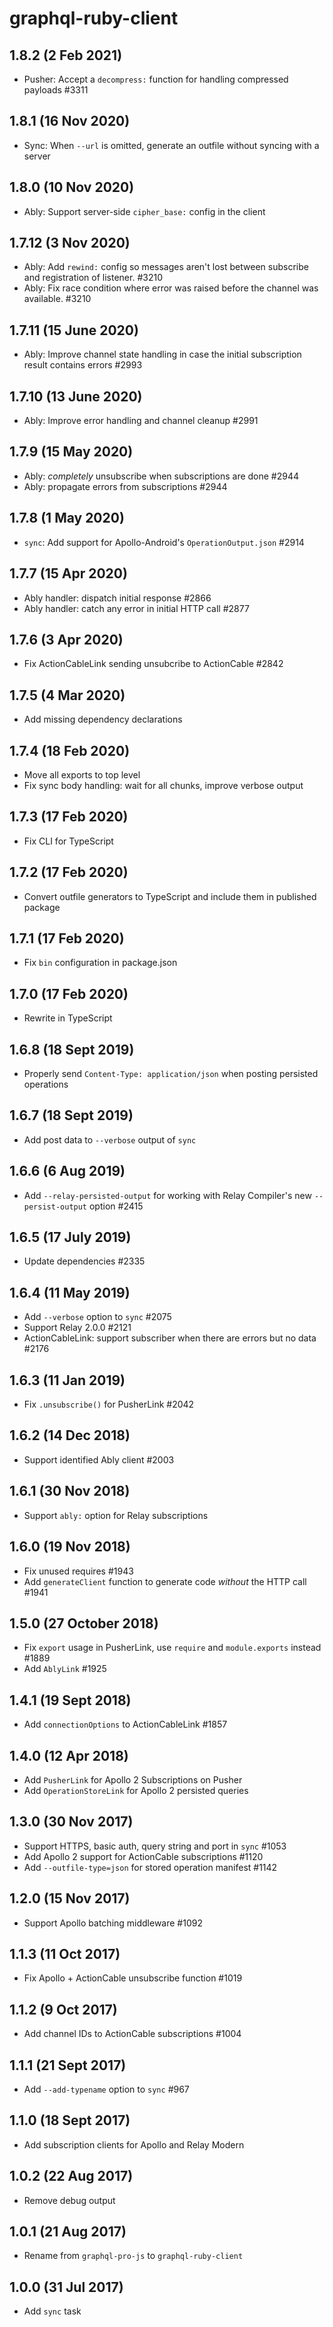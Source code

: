 # graphql-ruby-client

## 1.8.2 (2 Feb 2021)

- Pusher: Accept a `decompress:` function for handling compressed payloads #3311

## 1.8.1 (16 Nov 2020)

- Sync: When `--url` is omitted, generate an outfile without syncing with a server

## 1.8.0 (10 Nov 2020)

- Ably: Support server-side `cipher_base:` config in the client

## 1.7.12 (3 Nov 2020)

- Ably: Add `rewind:` config so messages aren't lost between subscribe and registration of listener. #3210
- Ably: Fix race condition where error was raised before the channel was available. #3210

## 1.7.11 (15 June 2020)

- Ably: Improve channel state handling in case the initial subscription result contains errors #2993

## 1.7.10 (13 June 2020)

- Ably: Improve error handling and channel cleanup #2991

## 1.7.9 (15 May 2020)

- Ably: _completely_ unsubscribe when subscriptions are done #2944
- Ably: propagate errors from subscriptions #2944

## 1.7.8 (1 May 2020)

- `sync`: Add support for Apollo-Android's `OperationOutput.json` #2914

## 1.7.7 (15 Apr 2020)

- Ably handler: dispatch initial response #2866
- Ably handler: catch any error in initial HTTP call #2877

## 1.7.6 (3 Apr 2020)

- Fix ActionCableLink sending unsubcribe to ActionCable #2842

## 1.7.5 (4 Mar 2020)

- Add missing dependency declarations

## 1.7.4 (18 Feb 2020)

- Move all exports to top level
- Fix sync body handling: wait for all chunks, improve verbose output

## 1.7.3 (17 Feb 2020)

- Fix CLI for TypeScript

## 1.7.2 (17 Feb 2020)

- Convert outfile generators to TypeScript and include them in published package

## 1.7.1 (17 Feb 2020)

- Fix `bin` configuration in package.json

## 1.7.0 (17 Feb 2020)

- Rewrite in TypeScript

## 1.6.8 (18 Sept 2019)

- Properly send `Content-Type: application/json` when posting persisted operations

## 1.6.7 (18 Sept 2019)

- Add post data to `--verbose` output of `sync`

## 1.6.6 (6 Aug 2019)

- Add `--relay-persisted-output` for working with Relay Compiler's new `--persist-output` option #2415

## 1.6.5 (17 July 2019)

- Update dependencies #2335

## 1.6.4 (11 May 2019)

- Add `--verbose` option to `sync` #2075
- Support Relay 2.0.0 #2121
- ActionCableLink: support subscriber when there are errors but no data #2176

## 1.6.3 (11 Jan 2019)

- Fix `.unsubscribe()` for PusherLink #2042

## 1.6.2 (14 Dec 2018)

- Support identified Ably client #2003

## 1.6.1 (30 Nov 2018)

- Support `ably:` option for Relay subscriptions

## 1.6.0 (19 Nov 2018)

- Fix unused requires #1943
- Add `generateClient` function to generate code _without_ the HTTP call #1941

## 1.5.0 (27 October 2018)

- Fix `export` usage in PusherLink, use `require` and `module.exports` instead #1889
- Add `AblyLink` #1925

## 1.4.1 (19 Sept 2018)

- Add `connectionOptions` to ActionCableLink #1857

## 1.4.0 (12 Apr 2018)

- Add `PusherLink` for Apollo 2 Subscriptions on Pusher
- Add `OperationStoreLink` for Apollo 2 persisted queries

## 1.3.0 (30 Nov 2017)

- Support HTTPS, basic auth, query string and port in `sync` #1053
- Add Apollo 2 support for ActionCable subscriptions #1120
- Add `--outfile-type=json` for stored operation manifest #1142

## 1.2.0 (15 Nov 2017)

- Support Apollo batching middleware #1092

## 1.1.3 (11 Oct 2017)

- Fix Apollo + ActionCable unsubscribe function #1019

## 1.1.2 (9 Oct 2017)

- Add channel IDs to ActionCable subscriptions #1004

## 1.1.1 (21 Sept 2017)

- Add `--add-typename` option to `sync` #967

## 1.1.0 (18 Sept 2017)

- Add subscription clients for Apollo and Relay Modern

## 1.0.2 (22 Aug 2017)

- Remove debug output

## 1.0.1 (21 Aug 2017)

- Rename from `graphql-pro-js` to `graphql-ruby-client`

## 1.0.0 (31 Jul 2017)

- Add `sync` task
